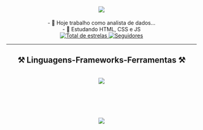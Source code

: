<h1 align="center">
<img src="https://readme-typing-svg.herokuapp.com/?font=Righteous&size=35&center=true&vCenter=true&width=500&height=70&duration=4000&lines=olá!+👋;+me+chamo+Matheus!;" />
</h1>
<div  align="center" >
  - 🔭 Hoje trabalho como analista de dados...
    <br>
  - 🌱 Estudando HTML, CSS e JS
</div>

 <div  align="center" >
 <a href="https://github.com/MatheusTertuliano?tab=repositories&sort=stargazers">
        <img 
            alt="Total de estrelas" 
            title="Total de estrelas GitHub" 
            src="https://custom-icon-badges.demolab.com/github/stars/MatheusTertuliano?color=55960c&style=for-the-badge&labelColor=488207&logo=star&label=estrelas"
        />
    </a>
    <a href="https://github.com/MatheusTertuliano?tab=followers">
        <img 
            alt="Seguidores" 
            title="Me siga no GitHub" 
            src="https://custom-icon-badges.demolab.com/github/followers/MatheusTertuliano?color=236ad3&labelColor=1155ba&style=for-the-badge&logo=github&label=Seguidores&logoColor=white"
        />
    </a>
</p>
</div>

---

<h2 align="center" >⚒️ Linguagens-Frameworks-Ferramentas ⚒️</h2>

<br>
<div align="center" >
  <img src="https://skillicons.dev/icons?i=html,css,javascript,vscode,github,tailwind,git" />
</div>


<br/>
<br/>


<br>
<h1 align="center">
<img src="https://readme-typing-svg.herokuapp.com/?font=Righteous&size=35&center=true&vCenter=true&width=500&height=70&duration=4000&lines=obrigado+pela+atenção!;" />
</h1>




